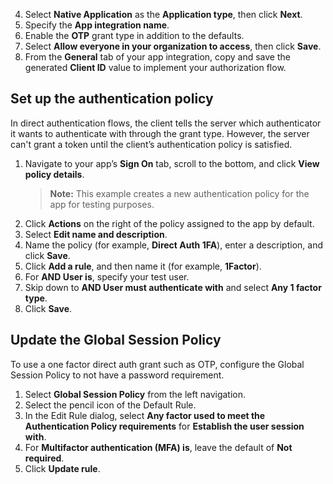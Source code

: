 4. Select **Native Application** as the **Application type**, then click **Next**.
5. Specify the **App integration name**.
6. Enable the **OTP** grant type in addition to the defaults.
7. Select **Allow everyone in your organization to access**, then click **Save**.
8. From the **General** tab of your app integration, copy and save the generated **Client ID** value to implement your authorization flow.

## Set up the authentication policy

In direct authentication flows, the client tells the server which authenticator it wants to authenticate with through the grant type. However, the server can't grant a token until the client’s authentication policy is satisfied.

1. Navigate to your app’s **Sign On** tab, scroll to the bottom, and click **View policy details**.
    >**Note:** This example creates a new authentication policy for the app for testing purposes.
1. Click **Actions** on the right of the policy assigned to the app by default.
1. Select **Edit name and description**.
1. Name the policy (for example, **Direct Auth 1FA**), enter a description, and click **Save**.
1. Click **Add a rule**, and then name it (for example, **1Factor**).
1. For **AND User is**, specify your test user.
1. Skip down to **AND User must authenticate with** and select **Any 1 factor type**.
1. Click **Save**.

## Update the Global Session Policy

To use a one factor direct auth grant such as OTP, configure the Global Session Policy to not have a password requirement.<!-- After phase 1, this may change -->

1. Select **Global Session Policy** from the left navigation.
1. Select the pencil icon of the Default Rule.
1. In the Edit Rule dialog, select **Any factor used to meet the Authentication Policy requirements** for **Establish the user session with**.
1. For **Multifactor authentication (MFA) is**, leave the default of **Not required**.
1. Click **Update rule**.
